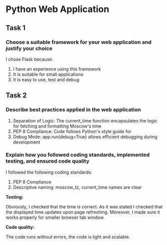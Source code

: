 # Python Web Application

## Task 1

### Choose a suitable framework for your web application and justify your choice

I chose Flask because:

1) I have an experience using this framework
2) It is suitable for small applications
3) It is easy to use, test and debug

## Task 2

### Describe best practices applied in the web application

1) Separation of Logic: The current_time function encapsulates the logic for fetching and formatting Moscow's time
2) PEP 8 Compliance: Code follows Python's style guide for
3) Debug Mode: app.run(debug=True) allows efficient debugging during development

### Explain how you followed coding standards, implemented testing, and ensured code quality

I followed the following coding standards:

1) PEP 8 Compliance
2) Descriptive naming: moscow_tz, current_time names are clear

**Testing:**

Obviously, I checked that the time is correct.
As it was stated I checked that the displayed time updates upon page refreshing.
Moreover, I made sure it works properly for smaller browser tab window.

**Code quality:**

The code runs without errors, the code is light and scalable.
